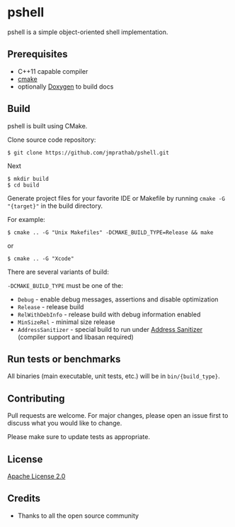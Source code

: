 # pshell

pshell is a simple object-oriented shell implementation.

## Prerequisites

 * C++11 capable compiler
 * [cmake](http://cmake.org/)
 * optionally [Doxygen](http://doxygen.org/) to build docs

## Build

pshell is built using CMake.

Clone source code repository:

    $ git clone https://github.com/jmprathab/pshell.git

Next

    $ mkdir build
    $ cd build

Generate project files for your favorite IDE or Makefile by running `cmake -G "{target}"` in the build directory.

For example:

    $ cmake .. -G "Unix Makefiles" -DCMAKE_BUILD_TYPE=Release && make

or

    $ cmake .. -G "Xcode"

There are several variants of build:

`-DCMAKE_BUILD_TYPE`  must be one of the:
- `Debug` - enable debug messages, assertions and disable optimization
- `Release` - release build
- `RelWithDebInfo` - release build with debug information enabled
- `MinSizeRel` - minimal size release
- `AddressSanitizer` - special build to run under [Address Sanitizer](https://code.google.com/p/address-sanitizer/) (compiler support and libasan required)

## Run tests or benchmarks

All binaries (main executable, unit tests, etc.) will be in `bin/{build_type}`.

## Contributing

Pull requests are welcome. For major changes, please open an issue first to discuss what you would like to change.

Please make sure to update tests as appropriate.

## License

[Apache License 2.0](http://www.apache.org/licenses/LICENSE-2.0)

## Credits

* Thanks to all the open source community
